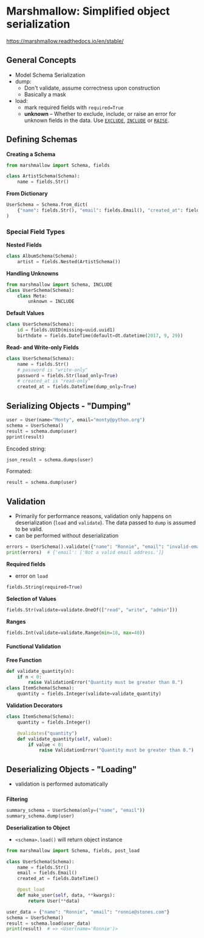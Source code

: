 # Marshmallow: Simplified object serialization

https://marshmallow.readthedocs.io/en/stable/





## General Concepts



- Model <load> Schema <dump> Serialization
- dump: 
  - Don't validate, assume correctness upon construction
  - Basically a mask
- load:
  - mark required fields with `required=True`
  - **unknown** – Whether to exclude, include, or raise an error for unknown fields in the data. Use [`EXCLUDE`](https://marshmallow.readthedocs.io/en/stable/api_reference.html#marshmallow.EXCLUDE), [`INCLUDE`](https://marshmallow.readthedocs.io/en/stable/api_reference.html#marshmallow.INCLUDE) or [`RAISE`](https://marshmallow.readthedocs.io/en/stable/api_reference.html#marshmallow.RAISE).













## Defining Schemas

**Creating a Schema**

```python
from marshmallow import Schema, fields

class ArtistSchema(Schema):
    name = fields.Str()
```

**From Dictionary**

```python
UserSchema = Schema.from_dict(
    {"name": fields.Str(), "email": fields.Email(), "created_at": fields.DateTime()}
)
```



### Special Field Types

**Nested Fields**

```python
class AlbumSchema(Schema):
    artist = fields.Nested(ArtistSchema())
```

**Handling Unknowns**

```python
from marshmallow import Schema, INCLUDE
class UserSchema(Schema):
    class Meta:
        unknown = INCLUDE
```

**Default Values**

```python
class UserSchema(Schema):
    id = fields.UUID(missing=uuid.uuid1)
    birthdate = fields.DateTime(default=dt.datetime(2017, 9, 29))
```

**Read- and Write-only Fields**

```python
class UserSchema(Schema):
    name = fields.Str()
    # password is "write-only"
    password = fields.Str(load_only=True)
    # created_at is "read-only"
    created_at = fields.DateTime(dump_only=True)
```





## Serializing Objects - "Dumping"

```python
user = User(name="Monty", email="monty@python.org")
schema = UserSchema()
result = schema.dump(user)
pprint(result)
```

Encoded string:
```python
json_result = schema.dumps(user)
```


Formated:
```python
result = schema.dump(user)
```





## Validation

- Primarily for performance reasons, validation only  happens on deserialization (`load` and `validate`). The data passed to  `dump` is assumed to be valid.
- can be performed without deserialization

```python
errors = UserSchema().validate({"name": "Ronnie", "email": "invalid-email"})
print(errors)  # {'email': ['Not a valid email address.']}
```



**Required fields**

- error on `load`

```python
fields.String(required=True)
```

**Selection of Values**

```python
fields.Str(validate=validate.OneOf(["read", "write", "admin"]))
```

**Ranges**

```python
fields.Int(validate=validate.Range(min=18, max=40))
```



#### Functional Validation

**Free Function**

```python
def validate_quantity(n):
    if n < 0:
        raise ValidationError("Quantity must be greater than 0.")
class ItemSchema(Schema):
    quantity = fields.Integer(validate=validate_quantity)
```

**Validation Decorators**

```python
class ItemSchema(Schema):
    quantity = fields.Integer()

    @validates("quantity")
    def validate_quantity(self, value):
        if value < 0:
            raise ValidationError("Quantity must be greater than 0.")
```





## Deserializing Objects - "Loading"

- validation is performed automatically

###  

**Filtering**

```python
summary_schema = UserSchema(only=("name", "email"))
summary_schema.dump(user)
```



**Deserialization to Object**

- `<schema>.load()` will return object instance

```python
from marshmallow import Schema, fields, post_load

class UserSchema(Schema):
    name = fields.Str()
    email = fields.Email()
    created_at = fields.DateTime()

    @post_load
    def make_user(self, data, **kwargs):
        return User(**data)
```

```python
user_data = {"name": "Ronnie", "email": "ronnie@stones.com"}
schema = UserSchema()
result = schema.load(user_data)
print(result)  # => <User(name='Ronnie')>
```

